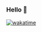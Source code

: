 ### Hello 👋

[![wakatime](https://wakatime.com/badge/user/018b02b5-f28a-4f50-8b70-e81a30f5721a.svg)](https://wakatime.com/@018b02b5-f28a-4f50-8b70-e81a30f5721a)
